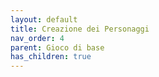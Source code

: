 ```yaml
---
layout: default
title: Creazione dei Personaggi
nav_order: 4
parent: Gioco di base
has_children: true
---
```

